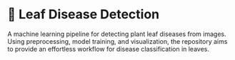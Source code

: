 # 🌿 Leaf Disease Detection

A machine learning pipeline for detecting plant leaf diseases from images.  
Using preprocessing, model training, and visualization, the repository aims to provide an effortless workflow for disease classification in leaves.
